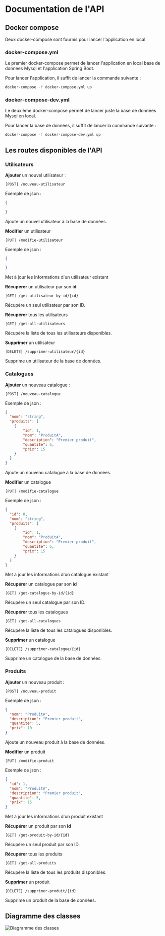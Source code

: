 # Documentation de l'API

## Docker compose

Deux docker-compose sont fournis pour lancer l'application en local.

### docker-compose.yml

Le premier docker-compose permet de lancer l'application en local base de données Mysql et l'application Spring Boot.

Pour lancer l'application, il suffit de lancer la commande suivante :

```bash
docker-compose -f docker-compose.yml up
```

### docker-compose-dev.yml

Le deuxième docker-compose permet de lancer juste la base de données Mysql en local.

Pour lancer la base de données, il suffit de lancer la commande suivante :

```bash
docker-compose -f docker-compose-dev.yml up
```

## Les routes disponibles de l'API

### Utilisateurs

__Ajouter__ un nouvel utilisateur :
```
[POST] /nouveau-utilisateur
```
Exemple de json :
```json
{
  
}
```
Ajoute un nouvel utilisateur à la base de données.

__Modifier__ un utilisateur
```
[PUT] /modifie-utilisateur
```
Exemple de json :
```json
{
  
}
```
Met à jour les informations d'un utilisateur existant

__Récupérer__ un utilisateur par son __id__
```
[GET] /get-utilisateur-by-id/{id}
```
Récupère un seul utilisateur par son ID.

__Récupérer__ tous les utilisateurs
```
[GET] /get-all-utilisateurs
```
Récupère la liste de tous les utilisateurs disponibles.

__Supprimer__ un utilisateur
```
[DELETE] /supprimer-utilisateur/{id}
```
Supprime un utilisateur de la base de données.

### Catalogues

__Ajouter__ un nouveau catalogue :
```
[POST] /nouveau-catalogue
```
Exemple de json :
```json
{
  "nom": "string",
  "produits": [
    {
		"id": 1,
		"nom": "ProduitA",
		"description": "Premier produit",
		"quantite": 5,
		"prix": 15
	}
  ]
}
```
Ajoute un nouveau catalogue à la base de données.

__Modifier__ un catalogue
```
[PUT] /modifie-catalogue
```
Exemple de json :
```json
{
  "id": 0,
  "nom": "string",
  "produits": [
    {
		"id": 1,
		"nom": "ProduitA",
		"description": "Premier produit",
		"quantite": 5,
		"prix": 15
	}
  ]
}
```
Met à jour les informations d'un catalogue existant

__Récupérer__ un catalogue par son __id__
```
[GET] /get-catalogue-by-id/{id}
```
Récupère un seul catalogue par son ID.

__Récupérer__ tous les catalogues
```
[GET] /get-all-catalogues
```
Récupère la liste de tous les catalogues disponibles.

__Supprimer__ un catalogue
```
[DELETE] /supprimer-catalogue/{id}
```
Supprime un catalogue de la base de données.

### Produits

__Ajouter__ un nouveau produit :
```
[POST] /nouveau-produit
```
Exemple de json :
```json
{
  "nom": "ProduitA",
  "description": "Premier produit",
  "quantite": 5,
  "prix": 10
}
```
Ajoute un nouveau produit à la base de données.

__Modifier__ un produit
```
[PUT] /modifie-produit
```
Exemple de json : 
```json
{
  "id": 1,
  "nom": "ProduitA",
  "description": "Premier produit",
  "quantite": 5,
  "prix": 15
}
```
Met à jour les informations d'un produit existant

__Récupérer__ un produit par son __id__
```
[GET] /get-produit-by-id/{id}
```
Récupère un seul produit par son ID.

__Récupérer__ tous les produits
```
[GET] /get-all-produits
```
Récupère la liste de tous les produits disponibles.

__Supprimer__ un produit
```
[DELETE] /supprimer-produit/{id}
```
Supprime un produit de la base de données.

## Diagramme des classes

![Diagramme des classes](https://github.com/Hackathon-M1-AL/Api-CRUD/api-back/class_diagram.jpg)